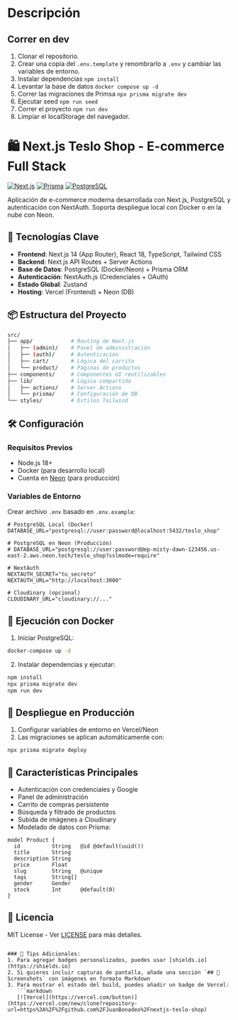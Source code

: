# Descripción



## Correr en dev


1. Clonar el repositorio.
2. Crear una copia del ```.env.template``` y renombrarlo a ```.env``` y cambiar las variables de entorno.
3. Instalar dependencias ```npm install```
4. Levantar la base de datos ```docker compose up -d```
5. Correr las migraciones de Primsa ```npx prisma migrate dev```
6. Ejecutar seed ```npm run seed```
7. Correr el proyecto ```npm run dev```
8. Limpiar el localStorage del navegador.





# 🛍️ Next.js Teslo Shop - E-commerce Full Stack

[![Next.js](https://img.shields.io/badge/Next.js-14.1.0-black?logo=next.js)](https://nextjs.org/)
[![Prisma](https://img.shields.io/badge/Prisma-5.7.1-blue?logo=prisma)](https://prisma.io/)
[![PostgreSQL](https://img.shields.io/badge/PostgreSQL-15.3-blue?logo=postgresql)](https://www.postgresql.org/)

Aplicación de e-commerce moderna desarrollada con Next.js, PostgreSQL y autenticación con NextAuth. Soporta despliegue local con Docker o en la nube con Neon.

## 🚀 Tecnologías Clave

- **Frontend**: Next.js 14 (App Router), React 18, TypeScript, Tailwind CSS
- **Backend**: Next.js API Routes + Server Actions
- **Base de Datos**: PostgreSQL (Docker/Neon) + Prisma ORM
- **Autenticación**: NextAuth.js (Credenciales + OAuth)
- **Estado Global**: Zustand
- **Hosting**: Vercel (Frontend) + Neon (DB)

## 📦 Estructura del Proyecto

```bash
src/
├── app/            # Routing de Next.js
│   ├── (admin)/    # Panel de administración
│   ├── (auth)/     # Autenticación
│   ├── cart/       # Lógica del carrito
│   └── product/    # Páginas de productos
├── components/     # Componentes UI reutilizables
├── lib/            # Lógica compartida
│   ├── actions/    # Server Actions
│   └── prisma/     # Configuración de DB
└── styles/         # Estilos Tailwind
```

## 🛠️ Configuración

### Requisitos Previos
- Node.js 18+
- Docker (para desarrollo local)
- Cuenta en [Neon](https://neon.tech) (para producción)

### Variables de Entorno
Crear archivo `.env` basado en `.env.example`:
```env
# PostgreSQL Local (Docker)
DATABASE_URL="postgresql://user:password@localhost:5432/teslo_shop"

# PostgreSQL en Neon (Producción)
# DATABASE_URL="postgresql://user:password@ep-misty-dawn-123456.us-east-2.aws.neon.tech/teslo_shop?sslmode=require"

# NextAuth
NEXTAUTH_SECRET="tu_secreto"
NEXTAUTH_URL="http://localhost:3000"

# Cloudinary (opcional)
CLOUDINARY_URL="cloudinary://..."
```

## 🐳 Ejecución con Docker

1. Iniciar PostgreSQL:
```bash
docker-compose up -d
```

2. Instalar dependencias y ejecutar:
```bash
npm install
npx prisma migrate dev
npm run dev
```

## 🚀 Despliegue en Producción

1. Configurar variables de entorno en Vercel/Neon
2. Las migraciones se aplican automáticamente con:
```bash
npx prisma migrate deploy
```

## 🌟 Características Principales

- Autenticación con credenciales y Google
- Panel de administración
- Carrito de compras persistente
- Búsqueda y filtrado de productos
- Subida de imágenes a Cloudinary
- Modelado de datos con Prisma:
```prisma
model Product {
  id          String   @id @default(uuid())
  title       String
  description String
  price       Float
  slug        String   @unique
  tags        String[]
  gender      Gender
  stock       Int      @default(0)
}
```

## 📄 Licencia
MIT License - Ver [LICENSE](LICENSE) para más detalles.
```

### 📌 Tips Adicionales:
1. Para agregar badges personalizados, puedes usar [shields.io](https://shields.io)
2. Si quieres incluir capturas de pantalla, añade una sección `## 📸 Screenshots` con imágenes en formato Markdown
3. Para mostrar el estado del build, puedes añadir un badge de Vercel:
   ```markdown
   [![Vercel](https://vercel.com/button)](https://vercel.com/new/clone?repository-url=https%3A%2F%2Fgithub.com%2FJuanBonadeo%2Fnextjs-teslo-shop)
   ```

